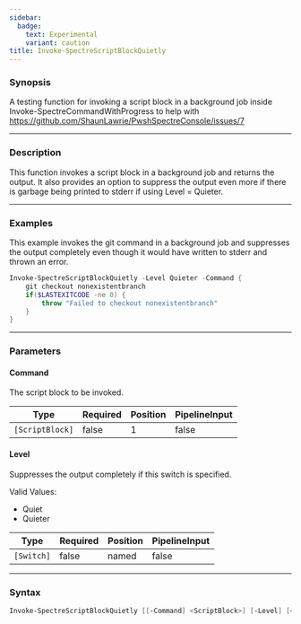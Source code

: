 ```yaml
---
sidebar:
  badge:
    text: Experimental
    variant: caution
title: Invoke-SpectreScriptBlockQuietly
---
```








### Synopsis
A testing function for invoking a script block in a background job inside Invoke-SpectreCommandWithProgress to help with https://github.com/ShaunLawrie/PwshSpectreConsole/issues/7



---


### Description

This function invokes a script block in a background job and returns the output. It also provides an option to suppress the output even more if there is garbage being printed to stderr if using Level = Quieter.



---


### Examples
This example invokes the git command in a background job and suppresses the output completely even though it would have written to stderr and thrown an error.

```powershell
Invoke-SpectreScriptBlockQuietly -Level Quieter -Command {
    git checkout nonexistentbranch
    if($LASTEXITCODE -ne 0) {
        throw "Failed to checkout nonexistentbranch"
    }
}
```


---


### Parameters
#### **Command**

The script block to be invoked.






|Type           |Required|Position|PipelineInput|
|---------------|--------|--------|-------------|
|`[ScriptBlock]`|false   |1       |false        |



#### **Level**

Suppresses the output completely if this switch is specified.



Valid Values:

* Quiet
* Quieter






|Type      |Required|Position|PipelineInput|
|----------|--------|--------|-------------|
|`[Switch]`|false   |named   |false        |





---


### Syntax
```powershell
Invoke-SpectreScriptBlockQuietly [[-Command] <ScriptBlock>] [-Level] [<CommonParameters>]
```

